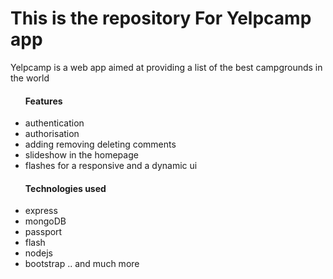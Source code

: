<h1>This is the repository For Yelpcamp app</h1>
Yelpcamp is a web app aimed at providing a list of the best campgrounds in the world
<ul>
 <h4>Features</h4>
<li> authentication</li>
  <li> authorisation</li>
  <li> adding removing deleting comments</li>
  <li> slideshow in the homepage</li>
  <li> flashes for a responsive and a dynamic ui</li>
  <h4>Technologies used</h4>
  <li> express</li>
  <li> mongoDB</li>
  <li> passport</li>
  <li> flash</li>
  <li> nodejs</li>
  <li> bootstrap .. and much more</li>
</ul>
